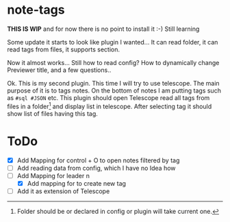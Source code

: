 # note-tags

**THIS IS WIP** and for now there is no point to install it :-) Still learning

Some update it starts to look like plugin I wanted... It can read folder, it can read tags from files, it supports <!--tags--> section.

Now it almost works... Still how to read config? How to dynamically change Previewer title, and a few questions..

Ok. This is my second plugin. This time I will try to use telescope. The main purpose of it is to tags notes. On the bottom of notes I am putting tags such as `#sql #JSON` etc. This plugin should open Telescope read all tags from files in a folder[^1] and display list in telescope. After selecting tag it should show list of files having this tag.

# ToDo

- [x] Add Mapping for control + O to open notes filtered by tag
- [ ] Add reading data from config, which I have no Idea how
- [ ] Add Mapping for leader n
  - [x] Add mapping for <C-n> to create new tag
- [ ] Add it as extension of Telescope

[^1]: Folder should be or declared in config or plugin will take current one.
